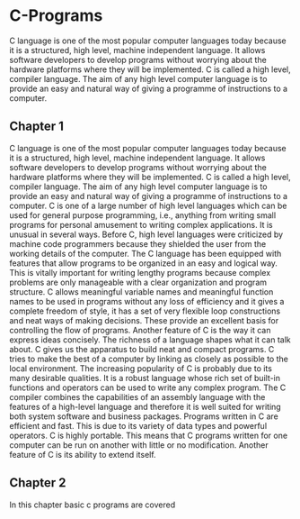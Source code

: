 # C-Programs
C language is one of the most popular computer languages today because it is a structured, high level, machine independent language. It allows software developers to develop programs without worrying about the hardware platforms where they will be implemented. C is called a high level, compiler language. The aim of any high level computer language is to provide an easy and natural way of giving a programme of instructions to a computer.

## Chapter 1

C language is one of the most popular computer languages today because it is a structured,
high level, machine independent language. It allows software developers to develop programs without
worrying about the hardware platforms where they will be implemented. C is called a high level,
compiler language. The aim of any high level computer language is to provide an easy and natural
way of giving a programme of instructions to a computer.
C is one of a large number of high level languages which can be used for general purpose
programming, i.e., anything from writing small programs for personal amusement to writing complex
applications. It is unusual in several ways. Before C, high level languages were criticized by machine
code programmers because they shielded the user from the working details of the computer. The C
language has been equipped with features that allow programs to be organized in an easy and
logical way. This is vitally important for writing lengthy programs because complex problems are
only manageable with a clear organization and program structure.
C allows meaningful variable names and meaningful function names to be used in programs
without any loss of efficiency and it gives a complete freedom of style, it has a set of very flexible
loop constructions and neat ways of making decisions. These provide an excellent basis for controlling
the flow of programs. Another feature of C is the way it can express ideas concisely. The richness of
a language shapes what it can talk about. C gives us the apparatus to build neat and compact programs.
C tries to make the best of a computer by linking as closely as possible to the local environment.
The increasing popularity of C is probably due to its many desirable qualities. It is a robust
language whose rich set of built-in functions and operators can be used to write any complex program.
The C compiler combines the capabilities of an assembly language with the features of a high-level
language and therefore it is well suited for writing both system software and business packages.
Programs written in C are efficient and fast. This is due to its variety of data types and powerful
operators. C is highly portable. This means that C programs written for one computer can be run on
another with little or no modification. Another feature of C is its ability to extend itself.

## Chapter 2

In this chapter basic c programs are covered

